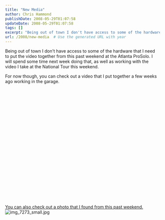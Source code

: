 ```yaml
---
title: "New Media"
author: Chris Hammond
publishDate: 2008-05-29T01:07:58
updateDate: 2008-05-29T01:07:58
tags: []
excerpt: "Being out of town I don't have access to some of the hardware that I need to put the video together from this past weekend at the Atlanta ProSolo. I will spend some time next week doing that, as well as working with the video I take at the National Tour this weekend.  For now though, you can check out a video that I put together a few weeks ago working in the garage.    "
url: /2008/new-media  # Use the generated URL with year
---
```

<p>Being out of town I don't have access to some of the hardware that I need to put the video together from this past weekend at the Atlanta ProSolo. I will spend some time next week doing that, as well as working with the video I take at the National Tour this weekend.</p> <p>For now though, you can check out a video that I put together a few weeks ago working in the garage.</p> <p>&#160;</p> <p><object type="application/x-shockwave-flash" height="333" width="499" data="https://www.flickr.com/apps/video/stewart.swf?v=49235" classid="clsid:D27CDB6E-AE6D-11cf-96B8-444553540000"> <param value="intl_lang=en-us&amp;photo_secret=890ca1e3e6&amp;photo_id=2482010488&amp;show_info_box=true" name="flashvars" /> <param value="https://www.flickr.com/apps/video/stewart.swf?v=49235" name="movie" /> <param value="#000000" name="bgcolor" /> <param value="true" name="allowFullScreen" /></object></p> <p><a target="_blank" href="https://www.sktphoto.com/DX3/img_7273.html">You can also check out a photo that I found from this past weekend.</a>&#160;<br /> <img title="IMG_7273" alt="img_7273_small.jpg" src="https://www.sktphoto.com/DX3/img_7273_small.jpg" /></p>
